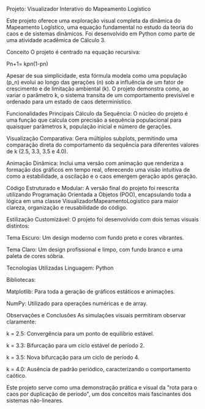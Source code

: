 Projeto: Visualizador Interativo do Mapeamento Logístico

Este projeto oferece uma exploração visual completa da dinâmica do Mapeamento Logístico, uma equação fundamental no estudo da teoria do caos e de sistemas dinâmicos. Foi desenvolvido em Python como parte de uma atividade acadêmica de Cálculo 3.

Conceito
O projeto é centrado na equação recursiva:

Pn+1= k*pn*(1-pn)

Apesar de sua simplicidade, esta fórmula modela como uma população (p_n) evolui ao longo das gerações (n) sob a influência de um fator de crescimento e de limitação ambiental (k). O projeto demonstra como, ao variar o parâmetro k, o sistema transita de um comportamento previsível e ordenado para um estado de caos determinístico.

Funcionalidades Principais
Cálculo da Sequência: O núcleo do projeto é uma função que calcula com precisão a sequência populacional para quaisquer parâmetros k, população inicial e número de gerações.

Visualização Comparativa: Gera múltiplos subplots, permitindo uma comparação direta do comportamento da sequência para diferentes valores de k (2.5, 3.3, 3.5 e 4.0).

Animação Dinâmica: Inclui uma versão com animação que renderiza a formação dos gráficos em tempo real, oferecendo uma visão intuitiva de como a estabilidade, a oscilação e o caos emergem geração após geração.

Código Estruturado e Modular: A versão final do projeto foi reescrita utilizando Programação Orientada a Objetos (POO), encapsulando toda a lógica em uma classe VisualizadorMapeamentoLogistico para maior clareza, organização e reusabilidade do código.

Estilização Customizável: O projeto foi desenvolvido com dois temas visuais distintos:

Tema Escuro: Um design moderno com fundo preto e cores vibrantes.

Tema Claro: Um design profissional e limpo, com fundo branco e uma paleta de cores sóbria.

Tecnologias Utilizadas
Linguagem: Python 

Bibliotecas:

Matplotlib: Para toda a geração de gráficos estáticos e animações.

NumPy: Utilizado para operações numéricas e de array.

Observações e Conclusões
As simulações visuais permitiram observar claramente:

k = 2.5: Convergência para um ponto de equilíbrio estável.

k = 3.3: Bifurcação para um ciclo estável de período 2.

k = 3.5: Nova bifurcação para um ciclo de período 4.

k = 4.0: Ausência de padrão periódico, caracterizando o comportamento caótico.

Este projeto serve como uma demonstração prática e visual da "rota para o caos por duplicação de período", um dos conceitos mais fascinantes dos sistemas não-lineares.
